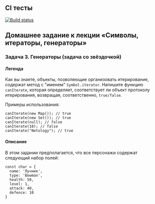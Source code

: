 ## CI тесты
[![Build status](https://ci.appveyor.com/api/projects/status/iyie8idx3723k1t8?svg=true)](https://ci.appveyor.com/project/Natasha01013/ajs-hw11-task3-generators)

## Домашнее задание к лекции «Символы, итераторы, генераторы»
### Задача 3. Генераторы (задача со звёздочкой)

#### Легенда
Как вы знаете, объекты, позволяющие организовать итерирование, содержат метод с "именем" `Symbol.iterator`. Напишите функцию `canIterate`, которая определяет, соответствует ли объект протоколу итерирования, возвращая, соответственно, `true/false`.   

Примеры использования:   

```
canIterate(new Map()); // true
canIterate(new Set()); // true
canIterate(null); // false
canIterate(10); // false
canIterate("Netology"); // true
```

#### Описание
В этом задании предполагается, что все персонажи содержат следующий набор полей:

```
const char = {
  name: 'Лучник',
  type: 'Bowman',
  health: 50,
  level: 1,
  attack: 40,
  defence: 10
}
```